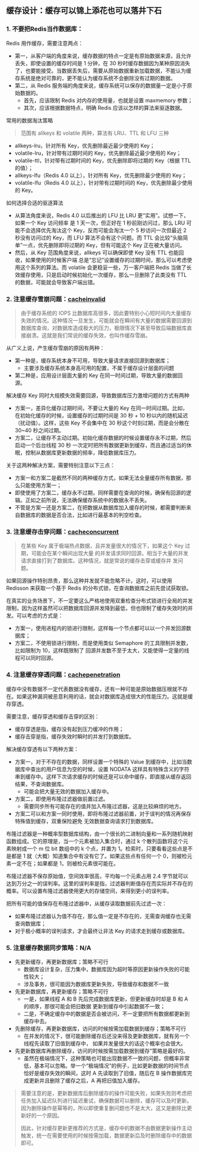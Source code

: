 ## 缓存设计：缓存可以锦上添花也可以落井下石

### 1. 不要把Redis当作数据库：

Redis 用作缓存，需要注意两点：

- 第一，从客户端的角度来说，缓存数据的特点一定是有原始数据来源，且允许丢失，即使设置的缓存时间是
  1 分钟，在 30 秒时缓存数据因为某种原因消失了，也要能接受。当数据丢失后，需要从原始数据重新加载数据，不能认为缓存系统是绝对可靠的，更不能认为缓存系统不会删除没有过期的数据。
- 第二，从 Redis 服务端的角度来说，缓存系统可以保存的数据量一定是小于原始数据的。
    - 首先，应该限制 Redis 对内存的使用量，也就是设置 maxmemory 参数；
    - 其次，应该根据数据特点，明确 Redis 应该以怎样的算法来驱逐数据。

常用的数据淘汰策略

> 范围有 allkeys 和 volatile 两种，算法有 LRU、TTL 和 LFU 三种

- allkeys-lru，针对所有 Key，优先删除最近最少使用的 Key；
- volatile-lru，针对带有过期时间的 Key，优先删除最近最少使用的 Key；
- volatile-ttl，针对带有过期时间的 Key，优先删除即将过期的 Key（根据 TTL 的值）；
- allkeys-lfu（Redis 4.0 以上），针对所有 Key，优先删除最少使用的 Key；
- volatile-lfu（Redis 4.0 以上），针对带有过期时间的 Key，优先删除最少使用的 Key。

如何选择合适的驱逐算法

- 从算法角度来说，Redis 4.0 以后推出的 LFU 比 LRU 更“实用”。试想一下，如果一个 Key 访问频率
  是 1 天一次，但正好在 1 秒前刚访问过，那么 LRU 可能不会选择优先淘汰这个 Key，反而可能会淘汰一个 5 秒访问一次但最近 2
  秒没有访问过的 Key，而 LFU 算法不会有这个问题。而 TTL 会比较“头脑简单”一点，优先删除即将过期的 Key，但有可能这个 Key
  正在被大量访问。
- 然后，从 Key 范围角度来说，allkeys 可以确保即使 Key 没有 TTL 也能回收，如果使用的时候客户端
  总是“忘记”设置缓存的过期时间，那么可以考虑使用这个系列的算法。而 volatile 会更稳妥一些，万一客户端把 Redis
  当做了长效缓存使用，只是启动时候初始化一次缓存，那么一旦删除了此类没有 TTL 的数据，可能就会导致客户端出错。

### 2. 注意缓存雪崩问题：[cacheinvalid](cacheinvalid)

> 由于缓存系统的 IOPS
> 比数据库高很多，因此要特别小心短时间内大量缓存失效的情况。这种情况一旦发生，可能就会在瞬间有大量的数据需要回源到数据库查询，对数据库造成极大的压力，极限情况下甚至导致后端数据库直接崩溃。这就是我们常说的缓存失效，也叫作缓存雪崩。

从广义上说，产生缓存雪崩的原因有两种：

- 第一种是，缓存系统本身不可用，导致大量请求直接回源到数据库；
    - 主要涉及缓存系统本身高可用的配置，不属于缓存设计层面的问题
- 第二种是，应用设计层面大量的 Key 在同一时间过期，导致大量的数据回源。

解决缓存 Key 同时大规模失效需要回源，导致数据库压力激增问题的方式有两种

- 方案一，差异化缓存过期时间，不要让大量的 Key 在同一时间过期。比如，在初始化缓存的时候，设置缓存的过期时间是 30 秒 + 10
  秒以内的随机延迟（扰动值）。这样，这些 Key 不会集中在 30 秒这个时刻过期，而是会分散在 30~40 秒之间过期。
- 方案二，让缓存不主动过期。初始化缓存数据的时候设置缓存永不过期，然后启动一个后台线程 30 秒
  一次定时把所有数据更新到缓存，而且通过适当的休眠，控制从数据库更新数据的频率，降低数据库压力。

关于这两种解决方案，需要特别注意以下三点：

- 方案一和方案二是截然不同的两种缓存方式，如果无法全量缓存所有数据，那么只能使用方案一；
- 即使使用了方案二，缓存永不过期，同样需要在查询的时候，确保有回源的逻辑。正如之前所说，无法确保缓存系统中的数据永不丢失。
- 不管是方案一还是方案二，在把数据从数据库加入缓存的时候，都需要判断来自数据库的数据是否合法，比如进行最基本的判空检查。

### 3. 注意缓存击穿问题：[cacheconcurrent](cacheconcurrent)

> 在某些 Key 属于极端热点数据，且并发量很大的情况下，如果这个 Key 过期，可能会在某个瞬间出现大量
> 的并发请求同时回源，相当于大量的并发请求直接打到了数据库。这种情况，就是常说的缓存击穿或缓存并
> 发问题。

如果回源操作特别昂贵，那么这种并发就不能忽略不计。这时，可以使用 Redisson 来获取一个基于 Redis 的分布式锁，在查询数据库之前先尝试获取锁。

在真实的业务场景下，不一定要这么严格地使用双重检查分布式锁进行全局的并发限制，因为这样虽然可以把数据库回源并发降到最低，但也限制了缓存失效时的并发。可以考虑的方式是：

- 方案一，使用进程内的锁进行限制，这样每一个节点都可以以一个并发回源数据库；
- 方案二，不使用锁进行限制，而是使用类似 Semaphore 的工具限制并发数，比如限制为 10，这样既限制了
  回源并发数不至于太大，又能使得一定量的线程可以同时回源。

### 4. 注意缓存穿透问题：[cachepenetration](cachepenetration)

缓存中没有数据不一定代表数据没有缓存，还有一种可能是原始数据压根就不存在。如果这种漏洞被恶意利用的话，就会对数据库造成很大的性能压力。这就是缓存穿透。

需要注意，缓存穿透和缓存击穿的区别：

- 缓存穿透是指，缓存没有起到压力缓冲的作用；
- 缓存击穿是指，缓存失效时瞬时的并发打到数据库。

解决缓存穿透有以下两种方案：

- 方案一，对于不存在的数据，同样设置一个特殊的 Value 到缓存中，比如当数据库中查出的用户信息为空的时候，设置 NODATA
  这样具有特殊含义的字符串到缓存中。这样下次请求缓存的时候还是可以命中缓存，即直接从缓存返回结果，不查询数据库。
    - 可能会把大量无效的数据加入缓存中。
- 方案二，即使用布隆过滤器做前置过滤。
    - 需要同步所有可能存在的值并加入布隆过滤器，这是比较麻烦的地方。
- 方案二可以和方案一同时使用，即将布隆过滤器前置，对于误判的情况再保存特殊值到缓存，双重保险避免
  无效数据查询请求打到数据库。

布隆过滤器是一种概率型数据库结构，由一个很长的二进制向量和一系列随机映射函数组成。它的原理是，当一个元素被加入集合时，通过 k
个散列函数将这个元素映射成一个 m 位 bit 数组中的 k 个点，并置为 1。检索时，只要看看这些点是不是都是 1
就（大概）知道集合中有没有它了。如果这些点有任何一个 0，则被检元素一定不在；如果都是 1，则被检元素很可能在。

布隆过滤器不保存原始值，空间效率很高，平均每一个元素占用 2.4
字节就可以达到万分之一的误判率。这里的误判率是指，过滤器判断值存在而实际并不存在的概率。可以设置布隆过滤器使用更大的存储空间，来得到更小的误判率。

把所有可能的值保存在布隆过滤器中，从缓存读取数据前先过滤一次：

- 如果布隆过滤器认为值不存在，那么值一定是不存在的，无需查询缓存也无需查询数据库；
- 对于极小概率的误判请求，才会最终让非法 Key 的请求走到缓存或数据库。

### 5. 注意缓存数据同步策略：N/A

- 先更新缓存，再更新数据库；策略不可行
    - 数据库设计复杂，压力集中，数据库因为超时等原因更新操作失败的可能性较大；
    - 涉及事务，很可能因为数据库更新失败，导致缓存和数据不一致
- 先更新数据库，再更新缓存；策略不可行
    - 一是，如果线程 A 和 B 先后完成数据库更新，但更新缓存时却是 B 和 A 的顺序，那很可能会把旧数据
      更新到缓存中引起数据不一致；
    - 二是，不确定缓存中的数据是否会被访问，不一定要把所有数据都更新到缓存中去。
- 先删除缓存，再更新数据库，访问的时候按需加载数据到缓存；策略不可行
    - 在并发的情况下，很可能删除缓存后还没来得及更新数据库，就有另一个线程先读取了旧值到缓存中，
      如果并发量很大的话这个概率也会很大。
- 先更新数据库再删除缓存，访问的时候按需加载数据到缓存”策略是最好的。
    - 虽然在极端情况下，这种策略也可能出现数据不一致的问题，但概率非常低，基本可以忽略。举一个“极端情况”的例子，比如更新数据的时间节点恰好是缓存失效的瞬间，这时
      A 先读取到了旧值，随后在 B 操作数据库完成更新并且删除了缓存之后，A 再把旧值加入缓存。

> 需要注意的是，更新数据库后删除缓存的操作可能失败，如果失败则考虑把任务加入延迟队列进行延迟重试，确保数据可以删除，缓存可以及时更新。因为删除操作是幂等的，所以即使重复删问题也不是太大，这又是删除比更新好的一个原因。
>
> 因此，针对缓存更新更推荐的方式是，缓存中的数据不由数据更新操作主动触发，统一在需要使用的时候按需加载，数据更新后及时删除缓存中的数据即可。